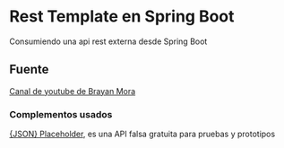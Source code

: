 # Rest Template en Spring Boot
Consumiendo una api rest externa desde Spring Boot

## Fuente
[Canal de youtube de Brayan Mora](https://www.youtube.com/watch?v=9R2TYCnlpfU)

### Complementos usados
[{JSON} Placeholder](https://jsonplaceholder.typicode.com/), es una API falsa gratuita para pruebas y prototipos